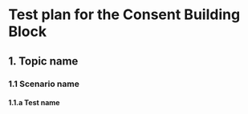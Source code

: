 # Test plan for the Consent Building Block

## 1. Topic name

### 1.1 Scenario name

#### 1.1.a Test name
